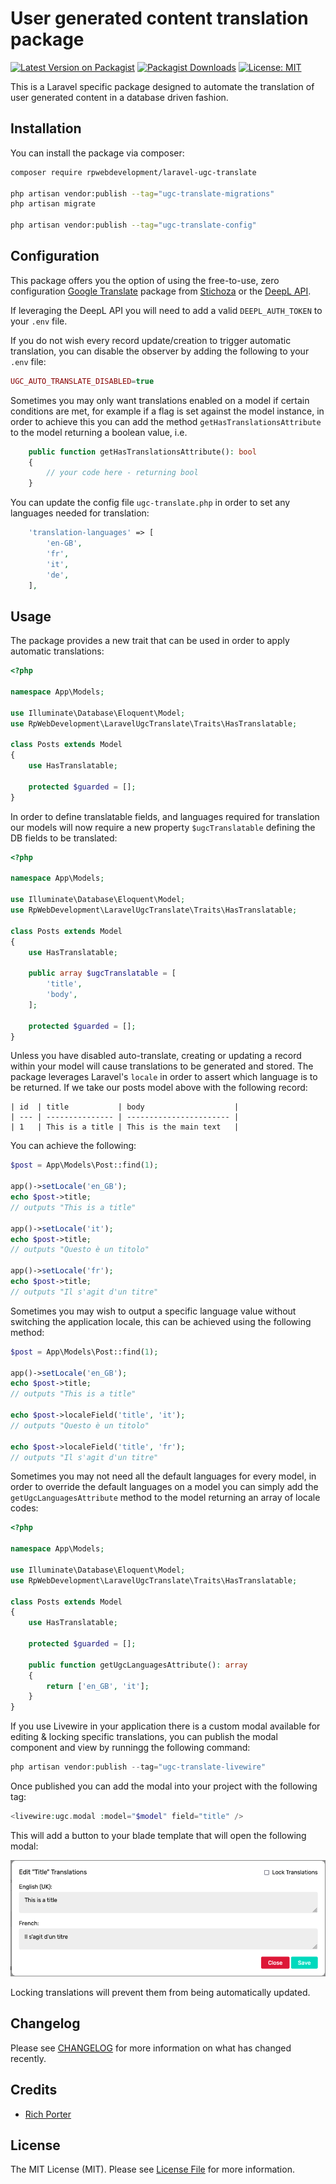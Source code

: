 # User generated content translation package 

[![Latest Version on Packagist](https://img.shields.io/packagist/v/rpwebdevelopment/laravel-ugc-translate.svg?style=flat-square)](https://packagist.org/packages/rpwebdevelopment/laravel-ugc-translate)
[![Packagist Downloads](https://img.shields.io/packagist/dt/rpwebdevelopment/laravel-ugc-translate.svg?style=flat-square)](https://packagist.org/packages/rpwebdevelopment/laravel-ugc-translate)
[![License: MIT](https://img.shields.io/badge/license-MIT-blueviolet.svg?style=flat-square)](https://github.com/DeepLcom/deepl-php/blob/main/LICENSE)

This is a Laravel specific package designed to automate the translation of user generated content in a database driven fashion.

## Installation

You can install the package via composer:

```bash
composer require rpwebdevelopment/laravel-ugc-translate

php artisan vendor:publish --tag="ugc-translate-migrations"
php artisan migrate

php artisan vendor:publish --tag="ugc-translate-config"
```

## Configuration

This package offers you the option of using the free-to-use, zero configuration 
[Google Translate](https://github.com/Stichoza/google-translate-php) package from 
[Stichoza](https://github.com/Stichoza) or the [DeepL API](https://github.com/DeepLcom/deepl-php).
 
If leveraging the DeepL API you will need to add a valid `DEEPL_AUTH_TOKEN` to your `.env` file.


If you do not wish every record update/creation to trigger automatic translation, you can disable the observer by 
adding the following to your `.env` file:
```php
UGC_AUTO_TRANSLATE_DISABLED=true
```

Sometimes you may only want translations enabled on a model if certain conditions are met, for example if a flag is 
set against the model instance, in order to achieve this you can add the method `getHasTranslationsAttribute` to the 
model returning a boolean value, i.e.
```php
    public function getHasTranslationsAttribute(): bool
    {
        // your code here - returning bool
    }
```

You can update the config file `ugc-translate.php` in order to set any languages needed for translation:
```php
    'translation-languages' => [
        'en-GB',
        'fr',
        'it',
        'de',
    ],
```

## Usage

The package provides a new trait that can be used in order to apply automatic translations:

```php
<?php

namespace App\Models;

use Illuminate\Database\Eloquent\Model;
use RpWebDevelopment\LaravelUgcTranslate\Traits\HasTranslatable;

class Posts extends Model
{
    use HasTranslatable;
    
    protected $guarded = [];
}
```

In order to define translatable fields, and languages required for translation our models will now require a new 
property `$ugcTranslatable` defining the DB fields to be translated:

```php
<?php

namespace App\Models;

use Illuminate\Database\Eloquent\Model;
use RpWebDevelopment\LaravelUgcTranslate\Traits\HasTranslatable;

class Posts extends Model
{
    use HasTranslatable;
 
    public array $ugcTranslatable = [
        'title',
        'body',
    ];

    protected $guarded = [];
}
```

Unless you have disabled auto-translate, creating or updating a record within your model will cause translations 
to be generated and stored. The package leverages Laravel's `locale` in order to assert which language is to be 
returned. If we take our posts model above with the following record:

```
| id  | title           | body                    |
| --- | --------------- | ----------------------- |
| 1   | This is a title | This is the main text   |
```

You can achieve the following:
```php
$post = App\Models\Post::find(1);

app()->setLocale('en_GB');
echo $post->title;
// outputs "This is a title"

app()->setLocale('it');
echo $post->title;
// outputs "Questo è un titolo"

app()->setLocale('fr');
echo $post->title;
// outputs "Il s'agit d'un titre"
```

Sometimes you may wish to output a specific language value without switching the application locale,
this can be achieved using the following method:
```php
$post = App\Models\Post::find(1);

app()->setLocale('en_GB');
echo $post->title;
// outputs "This is a title"

echo $post->localeField('title', 'it');
// outputs "Questo è un titolo"

echo $post->localeField('title', 'fr');
// outputs "Il s'agit d'un titre"
```

Sometimes you may not need all the default languages for every model, in order to override the default languages on 
a model you can simply add the `getUgcLanguagesAttribute` method to the model returning an array of locale codes:
```php
<?php

namespace App\Models;

use Illuminate\Database\Eloquent\Model;
use RpWebDevelopment\LaravelUgcTranslate\Traits\HasTranslatable;

class Posts extends Model
{
    use HasTranslatable;
    
    protected $guarded = [];
    
    public function getUgcLanguagesAttribute(): array
    {
        return ['en_GB', 'it'];
    }
}
```

If you use Livewire in your application there is a custom modal available for editing & locking specific translations,
you can publish the modal component and view by runningg the following command:
```php
php artisan vendor:publish --tag="ugc-translate-livewire"
```

Once published you can add the modal into your project with the following tag:
```php
<livewire:ugc.modal :model="$model" field="title" />
```

This will add a button to your blade template that will open the following modal:

![step 1](./.assets/modal.png)

Locking translations will prevent them from being automatically updated.

## Changelog

Please see [CHANGELOG](CHANGELOG.md) for more information on what has changed recently.

## Credits

- [Rich Porter](https://github.com/rpwebdevelopment)

## License

The MIT License (MIT). Please see [License File](LICENSE.md) for more information.

